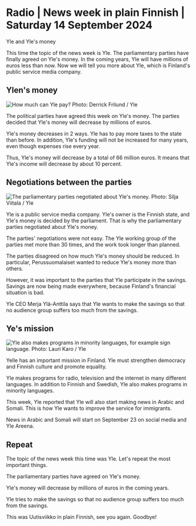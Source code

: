 # Radio \| News week in plain Finnish \| Saturday 14 September 2024

Yle and Yle's money

This time the topic of the news week is Yle. The parliamentary parties have finally agreed on Yle's money. In the coming years, Yle will have millions of euros less than now. Now we will tell you more about Yle, which is Finland's public service media company.

## Ylen's money

![How much can Yle pay? Photo: Derrick Frilund / Yle](https://images.cdn.yle.fi/image/upload/c_crop,h_2483,w_4415,x_99,y_0/ar_1.7777777777777777,c_fill,g_faces,h_431,w_767/dpr_1.0/q_auto:eco/f_auto/fl_lossy/v1724059122/39-82757860dda6b8566db)

The political parties have agreed this week on Yle's money. The parties decided that Yle's money will decrease by millions of euros.

Yle's money decreases in 2 ways. Yle has to pay more taxes to the state than before. In addition, Yle's funding will not be increased for many years, even though expenses rise every year.

Thus, Yle's money will decrease by a total of 66 million euros. It means that Yle's income will decrease by about 10 percent.

## Negotiations between the parties

![The parliamentary parties negotiated about Yle's money. Photo: Silja Viitala / Yle](https://images.cdn.yle.fi/image/upload/c_crop,h_3333,w_5926,x_14,y_177/ar_1.7777777777777777,c_fill,g_faces,h_431,w_767/dpr_1.0/q_auto:eco/f_auto/fl_lossy/v1726153639/39-134778466e30349d425d)

Yle is a public service media company. Yle's owner is the Finnish state, and Yle's money is decided by the parliament. That is why the parliamentary parties negotiated about Yle's money.

The parties' negotiations were not easy. The Yle working group of the parties met more than 30 times, and the work took longer than planned.

The parties disagreed on how much Yle's money should be reduced. In particular, Perussuomalaiset wanted to reduce Yle's money more than others.

However, it was important to the parties that Yle participate in the savings. Savings are now being made everywhere, because Finland's financial situation is bad.

Yle CEO Merja Ylä-Anttila says that Yle wants to make the savings so that no audience group suffers too much from the savings.

## Ye's mission

![Yle also makes programs in minority languages, for example sign language. Photo: Lauri Karo / Yle](https://images.cdn.yle.fi/image/upload/c_crop,h_2437,w_4353,x_0,y_272/ar_1.7777777777777777,c_fill,g_faces,h_431,w_767/dpr_1.0/q_auto:eco/f_auto/fl_lossy/v1724845426/39-133997366cf01544dd58)

Yelle has an important mission in Finland. Yle must strengthen democracy and Finnish culture and promote equality.

Yle makes programs for radio, television and the internet in many different languages. In addition to Finnish and Swedish, Yle also makes programs in minority languages.

This week, Yle reported that Yle will also start making news in Arabic and Somali. This is how Yle wants to improve the service for immigrants.

News in Arabic and Somali will start on September 23 on social media and Yle Areena.

## Repeat

The topic of the news week this time was Yle. Let's repeat the most important things.

The parliamentary parties have agreed on Yle's money.

Yle's money will decrease by millions of euros in the coming years.

Yle tries to make the savings so that no audience group suffers too much from the savings.

This was Uutisviikko in plain Finnish, see you again. Goodbye!
